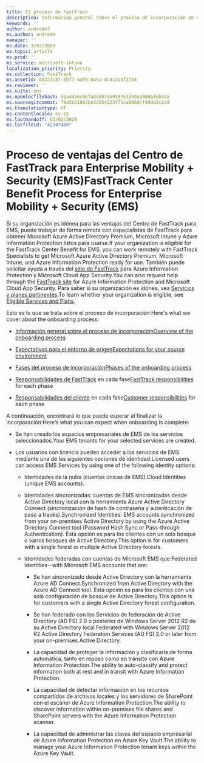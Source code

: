 ```yaml
---
title: El proceso de FastTrack
description: Información general sobre el proceso de incorporación de ventajas del Centro de FastTrack
keywords: ''
author: andredm7
ms.author: andredm
manager: ''
ms.date: 3/03/2020
ms.topic: article
ms.prod: ''
ms.service: microsoft-intune
localization_priority: Priority
ms.collection: FastTrack
ms.assetid: dd221c87-6bf7-4af8-845a-dc4c3a4f2334
ms.reviewer: ''
ms.suite: ems
ms.openlocfilehash: 5ba44a6c06fa8d607bb9587e33e9a4508b4eb48a
ms.sourcegitcommit: 79a5b31863be3d554223f75ca866dcf40dd2c2dd
ms.translationtype: HT
ms.contentlocale: es-ES
ms.lasthandoff: 03/02/2020
ms.locfileid: "42347400"
---
```

# <a name="fasttrack-center-benefit-process-for-enterprise-mobility--security-ems"></a><span data-ttu-id="0363f-103">Proceso de ventajas del Centro de FastTrack para Enterprise Mobility + Security (EMS)</span><span class="sxs-lookup"><span data-stu-id="0363f-103">FastTrack Center Benefit Process for Enterprise Mobility + Security (EMS)</span></span>
<span data-ttu-id="0363f-104">Si su organización es idónea para las ventajas del Centro de FastTrack para EMS, puede trabajar de forma remota con especialistas de FastTrack para obtener Microsoft Azure Active Directory Premium, Microsoft Intune y Azure Information Protection listos para usarse.</span><span class="sxs-lookup"><span data-stu-id="0363f-104">If your organization is eligible for the FastTrack Center Benefit for EMS, you can work remotely with FastTrack Specialists to get Microsoft Azure Active Directory Premium, Microsoft Intune, and Azure Information Protection ready for use.</span></span> <span data-ttu-id="0363f-105">También puede solicitar ayuda a través del [sitio de FastTrack](https://www.microsoft.com/fasttrack/microsoft-365/ems) para Azure Information Protection y Microsoft Cloud App Security.</span><span class="sxs-lookup"><span data-stu-id="0363f-105">You can also request help through the [FastTrack site](https://www.microsoft.com/fasttrack/microsoft-365/ems) for Azure Information Protection and Microsoft Cloud App Security.</span></span> <span data-ttu-id="0363f-106">Para saber si su organización es idónea, vea [Servicios y planes pertinentes](M365-eligible-services-and-plans.md).</span><span class="sxs-lookup"><span data-stu-id="0363f-106">To learn whether your organization is eligible, see [Eligible Services and Plans](M365-eligible-services-and-plans.md).</span></span>


<span data-ttu-id="0363f-107">Esto es lo que se trata sobre el proceso de incorporación:</span><span class="sxs-lookup"><span data-stu-id="0363f-107">Here's what we cover about the onboarding process:</span></span>

-   [<span data-ttu-id="0363f-108">Información general sobre el proceso de incorporación</span><span class="sxs-lookup"><span data-stu-id="0363f-108">Overview of the onboarding process</span></span>](EMS-fasttrack-benefit-overview.md)

-   [<span data-ttu-id="0363f-109">Expectativas para el entorno de origen</span><span class="sxs-lookup"><span data-stu-id="0363f-109">Expectations for your source environment</span></span>](EMS-source-environment-expectations.md)

-   [<span data-ttu-id="0363f-110">Fases del proceso de incorporación</span><span class="sxs-lookup"><span data-stu-id="0363f-110">Phases of the onboarding process</span></span>](EMS-onboarding-phases.md)

-   <span data-ttu-id="0363f-111">[Responsabilidades de FastTrack](EMS-fasttrack-responsibilities.md) en cada fase</span><span class="sxs-lookup"><span data-stu-id="0363f-111">[FastTrack responsibilities](EMS-fasttrack-responsibilities.md) for each phase</span></span>

-   <span data-ttu-id="0363f-112">[Responsabilidades del cliente](EMS-your-responsibilities.md) en cada fase</span><span class="sxs-lookup"><span data-stu-id="0363f-112">[Customer responsibilities](EMS-your-responsibilities.md) for each phase</span></span>

<span data-ttu-id="0363f-113">A continuación, encontrará lo que puede esperar al finalizar la incorporación:</span><span class="sxs-lookup"><span data-stu-id="0363f-113">Here’s what you can expect when onboarding is complete:</span></span>

-   <span data-ttu-id="0363f-114">Se han creado los espacios empresariales de EMS de los servicios seleccionados.</span><span class="sxs-lookup"><span data-stu-id="0363f-114">Your EMS tenants for your selected services are created.</span></span>

-   <span data-ttu-id="0363f-115">Los usuarios con licencia pueden acceder a los servicios de EMS mediante una de las siguientes opciones de identidad:</span><span class="sxs-lookup"><span data-stu-id="0363f-115">Licensed users can access EMS Services by using one of the following identity options:</span></span>

    -   <span data-ttu-id="0363f-116">Identidades de la nube (cuentas únicas de EMS).</span><span class="sxs-lookup"><span data-stu-id="0363f-116">Cloud Identities (unique EMS accounts).</span></span>

    -   <span data-ttu-id="0363f-117">Identidades sincronizadas: cuentas de EMS sincronizadas desde Active Directory local con la herramienta Azure Active Directory Connect (sincronización de hash de contraseña y autenticación de paso a través).</span><span class="sxs-lookup"><span data-stu-id="0363f-117">Synchronized Identities: EMS accounts synchronized from your on-premises Active Directory by using the Azure Active Directory Connect tool (Password Hash Sync or Pass-through Authentication).</span></span> <span data-ttu-id="0363f-118">Esta opción es para los clientes con un solo bosque o varios bosques de Active Directory.</span><span class="sxs-lookup"><span data-stu-id="0363f-118">This option is for customers with a single forest or multiple Active Directory forests.</span></span>

    -   <span data-ttu-id="0363f-119">Identidades federadas con cuentas de Microsoft EMS que:</span><span class="sxs-lookup"><span data-stu-id="0363f-119">Federated Identities--with Microsoft EMS accounts that are:</span></span>

        -   <span data-ttu-id="0363f-120">Se han sincronizado desde Active Directory con la herramienta Azure AD Connect.</span><span class="sxs-lookup"><span data-stu-id="0363f-120">Synchronized from Active Directory with the Azure AD Connect tool.</span></span> <span data-ttu-id="0363f-121">Esta opción es para los clientes con una sola configuración de bosque de Active Directory.</span><span class="sxs-lookup"><span data-stu-id="0363f-121">This option is for customers with a single Active Directory forest configuration.</span></span>

        -   <span data-ttu-id="0363f-122">Se han federado con los Servicios de federación de Active Directory (AD FS) 2.0 o posterior de Windows Server 2012 R2 de su Active Directory local.</span><span class="sxs-lookup"><span data-stu-id="0363f-122">Federated with Windows Server 2012 R2 Active Directory Federation Services (AD FS) 2.0 or later from your on-premises Active Directory.</span></span>

        -   <span data-ttu-id="0363f-123">La capacidad de proteger la información y clasificarla de forma automática, tanto en reposo como en tránsito con Azure Information Protection.</span><span class="sxs-lookup"><span data-stu-id="0363f-123">The ability to auto-classify and protect information both at rest and in transit with Azure Information Protection.</span></span> 

        -   <span data-ttu-id="0363f-124">La capacidad de detectar información en los recursos compartidos de archivos locales y los servidores de SharePoint con el escáner de Azure Information Protection.</span><span class="sxs-lookup"><span data-stu-id="0363f-124">The ability to discover information within on-premises file shares and SharePoint servers with the Azure Information Protection scanner.</span></span> 

        -   <span data-ttu-id="0363f-125">La capacidad de administrar las claves del espacio empresarial de Azure Information Protection en Azure Key Vault.</span><span class="sxs-lookup"><span data-stu-id="0363f-125">The ability to manage your Azure Information Protection tenant keys within the Azure Key Vault.</span></span> 
